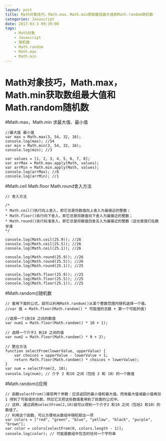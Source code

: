 ```yaml
---
layout: post
title: Math对象技巧，Math.max，Math.min获取数组最大值和Math.random随机数
categories: Javascript
date: 2017-03-3 09:39:00
tags: 
    - Math对象
    - Javascript
    - 随机数
    - Math.random
    - Math.max
    - Math.min
---
```



Math对象技巧，Math.max，Math.min获取数组最大值和Math.random随机数
======================

#Math.max，Math.min 求最大值、最小值

    //最大值 最小值
    var max = Math.max(3, 54, 32, 16);
    console.log(max); //54
    var min = Math.min(3, 54, 32, 16);
    console.log(min); //3

    var values = [1, 2, 3, 4, 5, 6, 7, 8];
    var arrMax = Math.max.apply(Math, values);
    var arrMin = Math.min.apply(Math, values);
    console.log(arrMax); //8
    console.log(arrMin); //1

#Math.ceil Math.floor Math.round舍入方法

    // 舍入方法

    /*
    * Math.ceil()执行向上舍入，即它总是将数值向上舍入为最接近的整数；
    * Math.floor()执行向下舍入，即它总是将数值向下舍入为最接近的整数；
    * Math.round()执行标准舍入，即它总是将数值四舍五入为最接近的整数（这也是我们在数学课
    */

    console.log(Math.ceil(25.9)); //26
    console.log(Math.ceil(25.5)); //26
    console.log(Math.ceil(25.1)); //26

    console.log(Math.round(25.9)); //26
    console.log(Math.round(25.5)); //26
    console.log(Math.round(25.1)); //25

    console.log(Math.floor(25.9)); //25
    console.log(Math.floor(25.5)); //25
    console.log(Math.floor(25.1)); //25

#Math.random()随机数

    // 套用下面的公式，就可以利用Math.random()从某个整数范围内随机选择一个值。
    //var 值 = Math.floor(Math.random() * 可能值的总数 + 第一个可能的值)

    //选择一个1到10 之间的数值
    var num1 = Math.floor(Math.random() * 10 + 1);

    // 选择一个介于2 到10 之间的值
    var num2 = Math.floor(Math.random() * 9 + 2);

    // 整合方法
    function selectFrom(lowerValue, upperValue) {
        var choices = upperValue - lowerValue + 1;
        return Math.floor(Math.random() * choices + lowerValue);
    }
    var num = selectFrom(2, 10);
    console.log(num); // 介于 2 和10 之间（包括 2 和 10）的一个数值

#Math.random()应用

    // 函数selectFrom()接受两个参数：应该返回的最小值和最大值。而用最大值减最小值再加1 得到了可能值的总数，然后它又把这些数值套用到了前面的公式中。
    // 这样，通过调用selectFrom(2,10)就可以得到一个介于2 和10 之间（包括2 和10）的数值了。
    // 利用这个函数，可以方便地从数组中随机取出一项
    var colors = ["red", "green", "blue", "yellow", "black", "purple", "brown"];
    var color = colors[selectFrom(0, colors.length - 1)];
    console.log(color); // 可能是数组中包含的任何一个字符串
